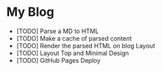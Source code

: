 # My Blog

- [TODO] Parse a MD to HTML
- [TODO] Make a cache of parsed content
- [TODO] Render the parsed HTML on blog Layout
- [TODO] Layout Top and Minimal Design
- [TODO] GitHub Pages Deploy
